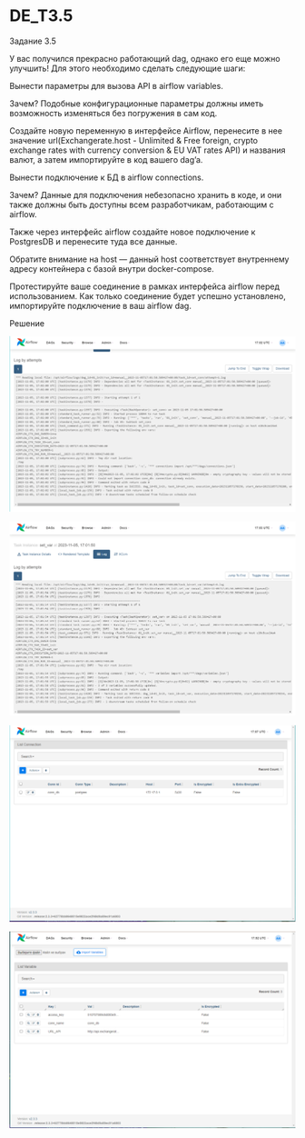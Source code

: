 # DE_T3.5
Задание 3.5

У вас получился прекрасно работающий dag, однако его еще можно улучшить! Для этого необходимо сделать следующие шаги:

Вынести параметры для вызова API в airflow variables.

Зачем? Подобные конфигурационные параметры должны иметь возможность изменяться без погружения в сам код.

Создайте новую переменную в интерфейсе Airflow, перенесите в нее значение url(Exchangerate.host - Unlimited & Free foreign, crypto exchange rates with currency conversion & EU VAT rates API) и названия валют, а затем импортируйте в код вашего dag’a.

Вынести подключение к БД в airflow connections.

Зачем? Данные для подключения небезопасно хранить в коде, и они также должны быть доступны всем разработчикам, работающим с airflow.

Также через интерфейс airflow создайте новое подключение к PostgresDB и перенесите туда все данные.

Обратите внимание на host — данный host соответствует внутреннему адресу контейнера с базой внутри docker-compose.

Протестируйте ваше соединение в рамках интерфейса airflow перед использованием. Как только соединение будет успешно установлено, импортируйте подключение в ваш airflow dag.

Решение

![Image alt](https://github.com/MOMIV/DE_T3.5/raw/main/pic/1.png)

![Image alt](https://github.com/MOMIV/DE_T3.5/raw/main/pic/2.png)

![Image alt](https://github.com/MOMIV/DE_T3.5/raw/main/pic/3.png)

![Image alt](https://github.com/MOMIV/DE_T3.5/raw/main/pic/4.png)